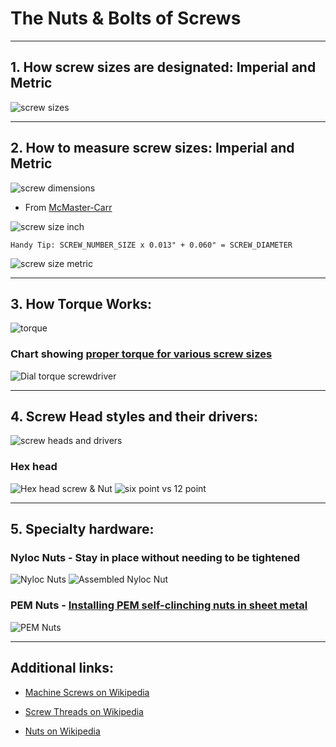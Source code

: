 # The Nuts & Bolts of Screws

----------------------------------------

## 1. How screw sizes are designated: Imperial and Metric

![screw sizes](imgs/screw_sizes.png)

----------------------------------------

## 2. How to measure screw sizes: Imperial and Metric

![screw dimensions](imgs/screw_dims.jpg)

* From <a href="https://www.mcmaster.com/info/how-to-measure-screw-thread-size.html" target="_blank">McMaster-Carr</a>

![screw size inch](imgs/screw-size-inch.png)

```
Handy Tip: SCREW_NUMBER_SIZE x 0.013" + 0.060" = SCREW_DIAMETER
```

![screw size metric](imgs/screw-size-metric.png)

----------------------------------------

## 3. How Torque Works:

![torque](imgs/torque.png)

### Chart showing <a href="https://www.pencomsf.com/articles-updates/screw-torque-reference/" target="_blank">proper torque for various screw sizes</a>

![Dial torque screwdriver](imgs/dial-torque-screwdriver.jpg)

----------------------------------------

## 4. Screw Head styles and their drivers:

![screw heads and drivers](imgs/heads&drivers.png)

### Hex head

![Hex head screw & Nut](imgs/hex_head_screw&nut.png)
![six point vs 12 point](imgs/6pt-12pt-sockets.png)

----------------------------------------

## 5. Specialty hardware:

### Nyloc Nuts - Stay in place without needing to be tightened

![Nyloc Nuts](imgs/nyloc-nut.png)
![Assembled Nyloc Nut](imgs/nyloc&screw.png)


### PEM Nuts - [Installing PEM self-clinching nuts in sheet metal](https://www.youtube.com/watch?v=c3qGJ-X4_s4)

![PEM Nuts](imgs/pem-nut.png)

----------------------------------------

## Additional links:

* <a href="https://en.wikipedia.org/wiki/Screw#Machine_screws" target="_blank">Machine Screws on Wikipedia</a> 

* <a href="https://en.wikipedia.org/wiki/Screw_thread" target="_blank">Screw Threads on Wikipedia</a> 

* <a href="https://en.wikipedia.org/wiki/Nut_(hardware)" target="_blank">Nuts on Wikipedia</a> 


